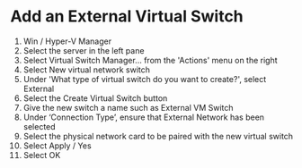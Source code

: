 # Add an External Virtual Switch
1. Win / Hyper-V Manager
2. Select the server in the left pane
3. Select Virtual Switch Manager... from the 'Actions' menu on the right
4. Select New virtual network switch
5. Under 'What type of virtual switch do you want to create?', select External
6. Select the Create Virtual Switch button
7. Give the new switch a name such as External VM Switch
8. Under ‘Connection Type’, ensure that External Network has been selected
9. Select the physical network card to be paired with the new virtual switch
10. Select Apply / Yes
11. Select OK
